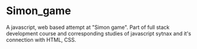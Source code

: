 # Simon_game
A javascript, web based attempt at "Simon game". Part of full stack development course and corresponding studies of javascript sytnax and it's connection with HTML, CSS.
